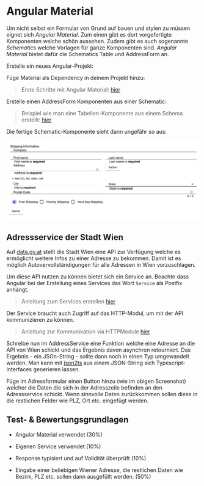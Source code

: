 # Angular Material

Um nicht selbst ein Formular von Grund auf bauen und stylen zu müssen eignet sich *Angular Material*. Zum einen gibt es dort vorgefertigte Komponenten welche schön aussehen. Zudem gibt es auch sogenannte *Schematics* welche Vorlagen für ganze Komponenten sind. *Angular Material* bietet dafür die Schematics Table und AddressForm an. 

Erstelle ein neues Angular-Projekt:


Füge Material als Dependency in deinem Projekt hinzu:

> Erste Schritte mit Angular Material: [hier](https://material.angular.io/guide/getting-started)

Erstelle einen AddressForm Komponenten aus einer Schematic:

> Beispiel wie man eine Tabellen-Komponente aus einem Schema erstellt: [hier](https://angular.io/guide/schematics#generation-schematics)


Die fertige Schematic-Komponente sieht dann ungefähr so aus:

![](img/2023-01-10-07-44-21.png)

## Adressservice der Stadt Wien

Auf [data.gv.at](https://www.data.gv.at/katalog/dataset/c223b93a-2634-4f06-ac73-8709b9e16888) stellt die Stadt Wien eine API zur Verfügung welche es ermöglicht weitere Infos zu einer Adresse zu bekommen. Damit ist es möglich Autovervollständigungen für alle Adressen in Wien vorzuschlagen. 

Um diese API nutzen zu können bietet sich ein Service an. Beachte dass Angular bei der Erstellung eines Services das Wort `Service` als Postfix anhängt. 

> Anleitung zum Services erstellen [hier](https://angular.io/tutorial/tour-of-heroes/toh-pt4)

Der Service braucht auch Zugriff auf das HTTP-Modul, um mit der API kommunizieren zu können. 

> Anleitung zur Kommunikation via HTTPModule [hier](https://angular.io/guide/http)


Schreibe nun im AddressService eine Funktion welche eine Adresse an die API von Wien schickt und das Ergebnis davon asynchron retourniert. Das Ergebnis - ein JSOn-String - sollte dann noch in einen Typ umgewandelt werden. Man kann mit [json2ts](http://json2ts.com/) aus einem JSON-String sich Typescript-Interfaces generieren lassen. 

Füge im Adressformular einen Button hinzu (wie im obigen Screenshot) welcher die Daten die sich in der Adresszeile befinden an den Adressservice schickt. Wenn sinnvolle Daten zurückkommen sollen diese in die restlichen Felder wie PLZ, Ort etc. eingefügt werden. 
 
## Test- & Bewertungsgrundlagen

- Angular Material verwendet (30%)

- Eigenen Service verwendet (10%)

- Response typisiert und auf Validität überprüft (10%)

- Eingabe einer beliebigen Wiener Adresse, die restlichen Daten wie Bezirk, PLZ etc. sollen dann ausgefüllt werden. (50%)